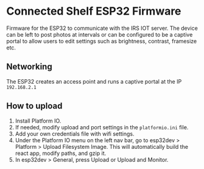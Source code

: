 # Connected Shelf ESP32 Firmware

Firmware for the ESP32 to communicate with the IRS IOT server.
The device can be left to post photos at intervals or can be configured to be a captive portal to allow users to edit settings such as brightness, contrast, framesize etc.

## Networking

The ESP32 creates an access point and runs a captive portal at the IP `192.168.2.1`

## How to upload

1. Install Platform IO.
2. If needed, modify upload and port settings in the `platformio.ini` file.
3. Add your own credentials file with wifi settings.
4. Under the Platform IO menu on the left nav bar, go to esp32dev > Platform > Upload Filesystem Image. 
This will automatically build the react app, modify paths, and gzip it.
5. In esp32dev > General, press Upload or Upload and Monitor. 
